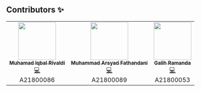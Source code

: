 ## Contributors ✨

<table>
  <tr>
    <td align="center"><a href="https://github.com/mvhamadiqbalriv"><img src="https://avatars3.githubusercontent.com/u/61414949?v=4" width="100px;" alt=""/><br /><sub><b>Muhamad Iqbal Rivaldi</b></sub></a><br /><a href="https://github.com/tahungoding/ci-siukm/commits?author=mvhamadiqbalriv" title="Code">💻</a><br>A21800086</td>
    <td align="center"><a href="hhttps://github.com/marsyad"><img src="https://avatars2.githubusercontent.com/u/61412017?s=460&u=8beea5cd2af713c594244a4958b981e4745e9fb4&v=4" width="100px;" alt=""/><br /><sub><b>Muhammad Arsyad Fathandani</b></sub></a><br /><a href="https://github.com/tahungoding/ci-siukm/commits?author=mvhamadiqbalriv" title="Code">💻</a><br>A21800089</td>
    <td align="center"><a href="https://github.com/galihramanda123"><img src="https://avatars3.githubusercontent.com/u/61967978?s=460&v=4" width="100px;" alt=""/><br /><sub><b>Galih Ramanda</b></sub></a><br /><a href="https://github.com/tahungoding/ci-siukm/commits?author=mvhamadiqbalriv" title="Code">💻</a><br>A21800053</td>
  </tr>
</table>